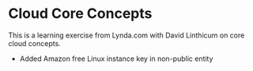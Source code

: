 # Cloud Core Concepts

This is a learning exercise from Lynda.com with David Linthicum on core cloud concepts.

* Added Amazon free Linux instance key in non-public entity
